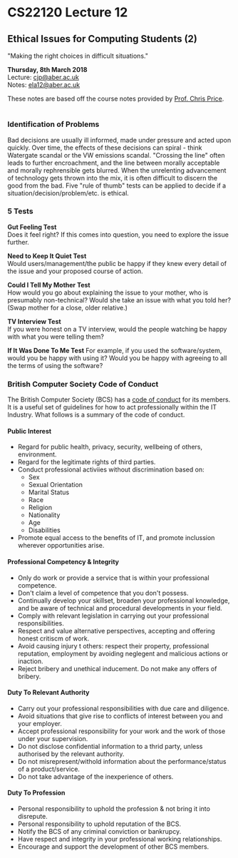 # CS22120 Lecture 12
## Ethical Issues for Computing Students (2)

"Making the right choices in difficult situations." 

**Thursday, 8th March 2018**  
Lecture: cjp@aber.ac.uk   
Notes: ela12@aber.ac.uk  

These notes are based off the course notes provided by [Prof. Chris Price](https://www.aber.ac.uk/en/cs/staff-list/staff_profiles/?staff_id=cjp).

# 

### Identification of Problems

Bad decisions are usually ill informed, made under pressure and acted upon quickly. Over time, the effects of these decisions can spiral - think Watergate scandal or the VW emissions scandal. "Crossing the line" often leads to further encroachment, and the line between morally acceptable and morally rephrensible gets blurred. When the unrelenting advancement of technology gets thrown into the mix, it is often difficult to discern the good from the bad. Five "rule of thumb" tests can be applied to decide if a situation/decision/problem/etc. is ethical. 

### 5 Tests 

**Gut Feeling Test**  
Does it feel right? If this comes into question, you need to explore the issue further.  

**Need to Keep It Quiet Test**  
Would users/management/the public be happy if they knew every detail of the issue and your proposed course of action. 

**Could I Tell My Mother Test**  
How would you go about explaining the issue to your mother, who is presumably non-technical? Would she take an issue with what you told her? (Swap mother for a close, older relative.)

**TV Interview Test**    
If you were honest on a TV interview, would the people watching be happy with what you were telling them?

**If It Was Done To Me Test**
For example, if you used the software/system, would you be happy with using it? Would you be happy with agreeing to all the terms of using the software? 

### British Computer Society Code of Conduct 
The British Computer Society (BCS) has a [code of conduct](https://www.bcs.org/category/6030) for its members. It is a useful set of guidelines for how to act professionally within the IT Industry. What follows is a summary of the code of conduct. 

#### Public Interest
- Regard for public health, privacy, security, wellbeing of others, environment. 
- Regard for the legitimate rights of third parties. 
- Conduct professional activiies without discrimination based on: 
    - Sex
    - Sexual Orientation
    - Marital Status
    - Race
    - Religion 
    - Nationality 
    - Age
    - Disabilities
- Promote equal access to the benefits of IT, and promote inclussion wherever opportunities arise. 

#### Professional Competency & Integrity
- Only do work or provide a service that is within your professional competence. 
- Don't claim a level of competence that you don't possess. 
- Continually develop your skillset, broaden your professional knowledge, and be aware of technical and procedural developments in your field. 
- Comply with relevant legislation in carrying out your professional responsibilities. 
- Respect and value alternative perspectives, accepting and offering honest critiscm of work. 
- Avoid causing injury t others: respect their property, professional reputation, employment by avoiding neglegent and malicious actions or inaction.
- Reject bribery and unethical inducement. Do not make any offers of bribery. 

#### Duty To Relevant Authority
- Carry out your professional responsibilities with due care and diligence. 
- Avoid situations that give rise to conflicts of interest between you and your employer. 
- Accept professional responsibility for your work and the work of those under your supervision. 
- Do not disclose confidential information to a thrid party, unless authorised by the relevant authority. 
- Do not misrepresent/withold information about the performance/status of a product/service. 
- Do not take advantage of the inexperience of others. 

#### Duty To Profession
- Personal responsibility to uphold the profession & not bring it into disrepute. 
- Personal responsibility to uphold reputation of the BCS. 
- Notify the BCS of any criminal conviction or bankrupcy. 
- Have respect and integrity in your professional working relationships. 
- Encourage and support the development of other BCS members. 